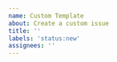 ```yaml
---
name: Custom Template
about: Create a custom issue
title: ''
labels: 'status:new'
assignees: ''
---
```


<!--- Please DO NOT remove the automatically added 'new issue' label -->
<!--- Provide a general summary of the issue in the Title above -->
